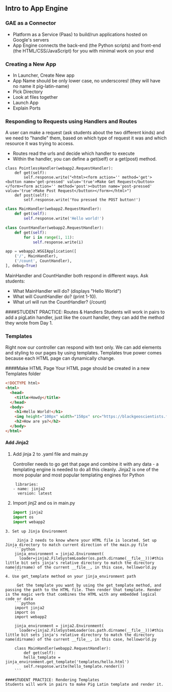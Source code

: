 ## Intro to App Engine

### GAE as a Connector
* Platform as a Service (Paas) to build/run applications hosted on Google's servers
* App Engine connects the back-end (the Python scripts) and front-end (the HTML/CSS/JavaScript) for you with minimal work on your end


### Creating a New App
* In Launcher, Create New app
* App Name should be only lower case, no underscores! (they will have no name it pig-latin-name)
* Pick Directory
* Look at files together
* Launch App
* Explain Ports

### Responding to Requests using Handlers and Routes
A user can make a request (ask students about the two different kinds) and we need to "handle" them, based on which type of request it was and which resource it was trying to access.

* Routes read the urls and decide which handler to execute
* Within the handler, you can define a get(self) or a get(post) method.

```
class PointlessHandler(webapp2.RequestHandler):
    def get(self):
        self.response.write("<html><form action='' method='get'><button name='get-pressed' value='true'>Make Get Request</button></form><form action='' method='post'><button name='post-pressed' value='true'>Make Post Request</button></form></html>")
    def post(self):
        self.response.write('You pressed the POST button!')
```

```python
class MainHandler(webapp2.RequestHandler):
    def get(self):
        self.response.write('Hello world!')

class CountHandler(webapp2.RequestHandler):
    def get(self):
        for i in range(1, 11):
            self.response.write(i)

app = webapp2.WSGIApplication([
    ('/', MainHandler),
    ('/count', CountHandler),
], debug=True)
```

MainHandler and CountHandler both respond in different ways. Ask students:
* What MainHandler will do? (displays "Hello World") 
* What will CountHandler do? (print 1-10). 
* What url will run the CountHandler? (/count)

####STUDENT PRACTICE: Routes & Handlers
Students will work in pairs to add a pigLatin handler, just like the count handler, they can add the method they wrote from Day 1.


### Templates
Right now our controller can respond with text only. We can add elements and styling to our pages by using templates. 
Templates true power comes because each HTML page can dynamically change.

####Make HTML Page
Your HTML page should be created in a new Templates folder
```html
<!DOCTYPE html>
<html>
  <head>
    <title>Howdy</title>
  </head>
  <body>
    <h1>Hello World!</h1>
    <img height="100px" width="150px" src="https://blackgeoscientists.files.wordpress.com/2014/06/helloworld.jpg" alt="A cute Pic of a Dude on the World">
    <h2>How are ya?</h2>
  </body>
</html>
```


#### Add Jinja2
1. Add jinja 2 to .yaml file and main.py

    Controller needs to go get that page and combine it with any data - a templating engine is needed to do all this cleanly.
    Jinja2 is one of the more popular and most popular templating engines for Python
    ```
     libraries:
    - name: jinja2
      version: latest
    ```

2. Import jinj2 and os in main.py

    ```python  
    import jinja2
    import os
    import webapp2
```
3. Set up Jinja Environment
   
     Jinja 2 needs to know where your HTML file is located. Set up Jinja directory to match current direction of the main.py file
    ```python
    jinja_environment = jinja2.Environment(
      loader=jinja2.FileSystemLoader(os.path.dirname(__file__)))#this little bit sets jinja's relative directory to match the directory name(dirname) of the current __file__, in this case, helloworld.py
    ```
4. Use get_template method on your jinja_environment path
   
     Get the template you want by using the get_template method, and passing the path to the HTML file. Then render that template. Render is the magic verb that combines the HTML with any embedded logical code or data
    ```python  
    import jinja2
    import os
    import webapp2
    
    jinja_environment = jinja2.Environment(
      loader=jinja2.FileSystemLoader(os.path.dirname(__file__)))#this little bit sets jinja's relative directory to match the directory name(dirname) of the current __file__, in this case, helloworld.py
    
    class MainHandler(webapp2.RequestHandler):
        def get(self):
        hello_template = jinja_environment.get_template('templates/hello.html')
        self.response.write(hello_template.render())
    ```

####STUDENT PRACTICE: Rendering Templates
Students will work in pairs to make Pig Latin template and render it.


